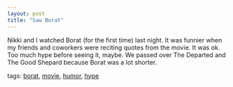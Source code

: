 ```yaml
---
layout: post
title: "Saw Borat"
---
```



<p>Nikki and I watched Borat (for the first time) last night.  It was funnier when my friends and coworkers were reciting quotes from the movie.  It was ok.  Too much hype before seeing it, maybe.  We passed over The Departed and The Good Shepard because Borat was a lot shorter.  </p>  
<p class="tags" id="0767317B-992E-4b12-91E0-4F059A8CECA8:74c9a7cc-e7f6-4d31-b2d0-37a80d97d8e7" contenteditable="false">tags: <a href="http://del.icio.us/popular/borat" target="_blank" rel="tag">borat</a>, <a href="http://del.icio.us/popular/movie" target="_blank" rel="tag">movie</a>, <a href="http://del.icio.us/popular/humor" target="_blank" rel="tag">humor</a>, <a href="http://del.icio.us/popular/hype" target="_blank" rel="tag">hype</a></p> 
